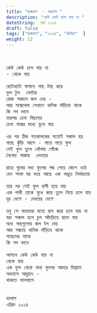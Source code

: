 ```yaml
---
title: "জন্মদাগ  - অভ্যাস "
description: "কেউ কেউ চলে যায় না "
dateString:  মার্চ ২০২৪ 
draft: false
tags: ["জন্মদাগ", "২০২৪", "কবিতা"  ]
weight: 12
---
```



<pre>


কেউ কেউ চলে যায় না 
- থেকে যায়

ছোটখাটো বাগানে গাছ টাছ করে 
ফুল টুল  ফোটায় 
রোজ সকালে জল দেয় - 
আর সন্ধেবেলা সেখানে খানিক দাঁড়িয়ে থাকে 
কি সব ভাবে 
তারপর চেনা বিছানায় 
চেনা গন্ধের মধ্যে ডুবে যায় 

এর পর ঠিক গতকালকের মতোই সকাল হয় 
গাছে কুঁড়ি আসে - পায়ে পায়ে ফুল 
সেই ফুল তুলে খোঁপায় গোঁজে 
নৈবেদ্য সাজায়  দেবতার 

রাত্রে ঘুমের মধ্য ফুলের গন্ধ পেয়ে জেগে ওঠে
যেন সমস্ত ঘর ভরে আছে এক অদ্ভুত নির্ভরতায় 

তার পর সেই ফুল বাসী হয়ে যায় 
এক পাখী তাকে মুখে করে তুলে নিয়ে চলে যায় 
দূর দেশে - দেবতার দেশে 

তবু সে অন্যদের মতো রাগ করে চলে যায় না 
বরং সকাল হলে চুল আঁচড়িয়ে ছাদে যায় 
অন্য গাছগুলোয় জল টল দেয় 
আর সন্ধ্যায় খানিক দাঁড়িয়ে থাকে 
গাছেদের মাঝে 
কি সব ভাবে 

আসলে কেউ কেউ যায় না 
থেকে যায় 
এক ফুল থেকে অন্য ফুলের আদরে বিশ্রামে 
অভ্যাসে আহ্লাদে - 
থাকতে ভালবাসে  


ডালাস 
এপ্রিল ২০২৪ 

<pre>
